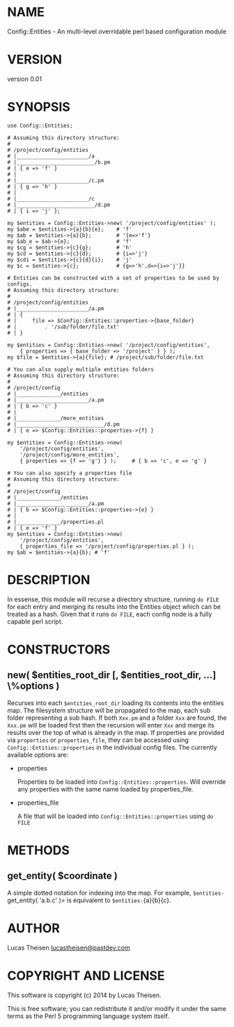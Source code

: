 # NAME

Config::Entities - An multi-level overridable perl based configuration module

# VERSION

version 0.01

# SYNOPSIS

    use Config::Entities;

    # Assuming this directory structure:
    #
    # /project/config/entities
    # |_______________________/a
    # |_________________________/b.pm
    # | { e => 'f' }
    # |
    # |_______________________/c.pm
    # | { g => 'h' }
    # |
    # |_______________________/c
    # |_________________________/d.pm
    # | { i => 'j' };

    my $entities = Config::Entities->new( '/project/config/entities' );
    my $abe = $entities->{a}{b}{e};    # 'f'
    my $ab = $entities->{a}{b};        # '{e=>'f'}
    my $ab_e = $ab->{e};               # 'f'
    my $cg = $entities->{c}{g};        # 'h'
    my $cd = $entities->{c}{d};        # {i=>'j'}
    my $cdi = $entities->{c}{d}{i};    # 'j'
    my $c = $entities->{c};            # {g=>'h',d=>{i=>'j'}}

    # Entities can be constructed with a set of properties to be used by configs.
    # Assuming this directory structure:
    #
    # /project/config/entities
    # |_______________________/a.pm
    # | { 
    # |     file => $Config::Entities::properties->{base_folder}
    # |         . '/sub/folder/file.txt'
    # | }

    my $entities = Config::Entities->new( '/project/config/entities',
        { properties => { base_folder => '/project' } } );
    my $file = $entities->{a}{file}; # /project/sub/folder/file.txt

    # You can also supply multiple entities folders
    # Assuming this directory structure:
    #
    # /project/config
    # |______________/entities
    # |_______________________/a.pm
    # | { b => 'c' } 
    # |
    # |______________/more_entities
    # |____________________________/d.pm
    # | { e => $Config::Entities::properties->{f} } 
    
    my $entities = Config::Entities->new( 
        '/project/config/entities',
        '/project/config/more_entities',
        { properties => {f => 'g'} } );     # { b => 'c', e => 'g' }
    
    # You can also specify a properties file  
    # Assuming this directory structure:
    #
    # /project/config
    # |______________/entities
    # |_______________________/a.pm
    # | { b => $Config::Entities::properties->{e} } 
    # |
    # |______________/properties.pl
    # | { e => 'f' } 
    my $entities = Config::Entities->new( 
        '/project/config/entities',
        { properties_file => '/project/config/properties.pl } );
    my $ab = $entities->{a}{b}; # 'f'

# DESCRIPTION

In essense, this module will recurse a directory structure, running `do FILE`
for each entry and merging its results into the Entities object which can be
treated as a hash.  Given that it runs `do FILE`, each config node is a fully
capable perl script.

# CONSTRUCTORS

## new( $entities\_root\_dir \[, $entities\_root\_dir, ...\] \\%options )

Recurses into each `$entities_root_dir` loading its contents into the entities
map.  The filesystem structure will be propagated to the map, each sub folder
representing a sub hash.  If both `Xxx.pm` and a folder `Xxx` are found, the
`Xxx.pm` will be loaded first then the recursion will enter `Xxx` and merge 
its results over the top of what is already in the map.  If properties are
provided via `properties` or `properties_file`, they can be accessed using
`Config::Entities::properties` in the individual config files.  The currently 
available options are:

- properties

    Properties to be loaded into `Config::Entities::properties`.  Will override any
    properties with the same name loaded by properties\_file.

- properties\_file

    A file that will be loaded into `Config::Entities::properties` using `do FILE`

# METHODS

## get\_entity( $coordinate )

A simple dotted notation for indexing into the map.  For example, 
`$entities-`get\_entity( 'a.b.c' )> is equivalent to 
`$entities-`{a}{b}{c}.

# AUTHOR

Lucas Theisen <lucastheisen@pastdev.com>

# COPYRIGHT AND LICENSE

This software is copyright (c) 2014 by Lucas Theisen.

This is free software; you can redistribute it and/or modify it under
the same terms as the Perl 5 programming language system itself.
